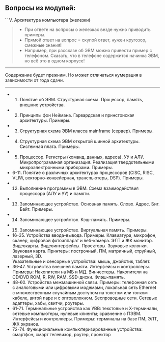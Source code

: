 ## Вопросы из модулей:
 ``
V. Архитектура компьютера (железки)

> - При ответе на вопросы о железках везде нужно приводить примеры. 
> - Прямой ответ на вопрос = скупой ответ, нужен кругозор, смежные знания!
> - Например, при рассказе об ЭВМ можно привести пример с телефоном. Сказать, что в телефоне содержится начинка ЭВМ, но всё это в одном корпусе!

***
Содержание будет прежним.
Но может отличаться нумерация в зависимости от года сдачи.
***
* 1. Понятие об ЭВМ. Структурная схема. Процессор, память, внешние устройства.  
* 2. Принципы фон Неймана. Гарвардская и принстонская архитектуры. Примеры.  
* 3. Структурная схема ЭВМ класса mainframe (сервер). Примеры.  
* 4. Структурная схема ЭВМ открытой шинной архитектуры. Системная плата. Примеры.  
* 5. Процессор. Регистры (команд, данных, адреса). УУ и АЛУ. Микропрограммная организация. Реализация твердотельными микроэлектронными приборами. Примеры.  
* 6-11. Понятие о различных архитектурах процессоров (CISC, RISC, VLIW, векторно-конвейерная, транспьютеры, DSP). Примеры.  
* 12. Выполнение программы в ЭВМ. Схема взаимодействия процессора (АЛУ и УУ) и памяти.  
* 13. Запоминающее устройство. Основная память. Слово. Адрес. Бит. Байт. Примеры.  
* 14. Запоминающее устройство. Кэш-память. Примеры.  
* 15. Запоминающее устройство. Виртуальная память. Примеры.  
* 16-35. Устройства ввода-вывода.  Примеры. Клавиатура, микрофон, сканер, цифровой фотоаппарат и веб-камера. ЭЛТ и ЖК монитор. Видеокарты. Видеоинтерфейсы. Проекторы.  Звуковые колонки. Звуковая карта.
  Принтеры: построчный, ПМ, матричный, струйный, лазерный, 3D.  
  Указательные и сенсорные устройства: мышь, джойстик, таблет.  
* 36-47. Устройства внешней памяти. Интерфейсы и контроллеры. Примеры: Накопители на МБ и МД. Винчестеры. Накопители на CD/DVD ROM, R, RW, RAM. SSD-диски. Флэш-память.  
* 48-60. Устройства межмашинной связи. Примеры: телефонная сеть с аналоговыми или цифровыми модемами, локальная сеть Ethernet с множественным случайным доступом на толстом или тонком кабеле, витой паре и с оптоволокном. Беспроводные сети. Сетевые адаптеры, хабы, свитчи, роутеры.  
* 61-71. Терминальные устройства как УВВ: текстовые и Х-терминалы, сетевые компьютеры, нулевые клиенты; сравнение с ПЭВМ. Интерфейсы и контроллеры. Примеры: терминалы на базе ПМ, ЭЛТ, ЖК экранов.  
* 72-74. Функциональные компьютеризированные устройства: смартфон, смарт телевизор, роутер, проектор